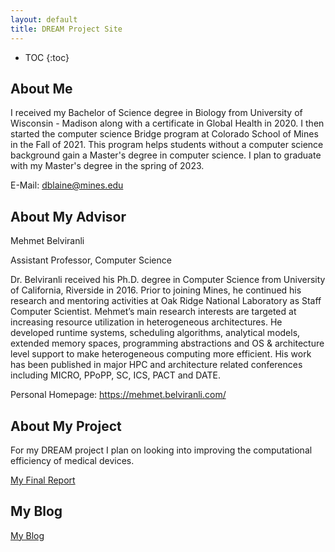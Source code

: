 ```yaml
---
layout: default
title: DREAM Project Site
---
```


* TOC
{:toc}

## About Me

I received my Bachelor of Science degree in Biology from University of Wisconsin - Madison along with a certificate in Global Health in 2020. I then started the computer science Bridge program at Colorado School of Mines in the Fall of 2021. This program helps students without a computer science background gain a Master's degree in computer science. I plan to graduate with my Master's degree in the spring of 2023.

E-Mail: dblaine@mines.edu

## About My Advisor

Mehmet Belviranli

Assistant Professor, Computer Science

Dr. Belviranli received his Ph.D. degree in Computer Science from University of California, Riverside in 2016. Prior to joining Mines, he continued his research and mentoring activities at Oak Ridge National Laboratory as Staff Computer Scientist.  Mehmet’s main research interests are targeted at increasing resource utilization in heterogeneous architectures. He developed runtime systems, scheduling algorithms, analytical models, extended memory spaces, programming abstractions and OS & architecture level support to make heterogeneous computing more efficient. His work has been published in major HPC and architecture related conferences including MICRO, PPoPP, SC, ICS, PACT and DATE.

Personal Homepage: https://mehmet.belviranli.com/

## About My Project

For my DREAM project I plan on looking into improving the computational efficiency of medical devices.

[My Final Report](files/finalreport.pdf)

## My Blog

[My Blog](blog.html)
